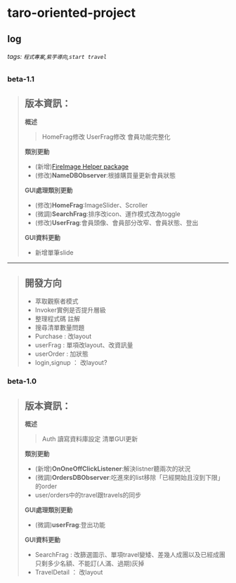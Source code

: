 # taro-oriented-project
## log
###### tags: `程式專案`,`紫芋導向`,`start travel`
### beta-1.1
> 版本資訊：
> -
> 
> **概述**
> > HomeFrag修改
> > UserFrag修改
> > 會員功能完整化
> 
> **類別更動**
> - (新增)[FireImage Helper package](https://hackmd.io/@3kyPThCWTuy3rfeeIvxfQQ/HybKMB1qU)
> - (修改)**NameDBObserver**:根據購買量更新會員狀態
> 
> **GUI處理類別更動**
> - (修改)**HomeFrag**:ImageSlider、Scroller
> - (微調)**SearchFrag**:排序改icon、運作模式改為toggle
> - (修改)**UserFrag**:會員頭像、會員部分改窄、會員狀態、登出
> 
> **GUI資料更動**
> - 新增單筆slide

--- 
> 開發方向
> - 
> - 萃取觀察者模式
> - Invoker實例是否提升層級
> - 整理程式碼 註解
> - 搜尋清單數量問題
> - Purchase : 改layout
> - userFrag : 單項改layout、改資訊量
> - userOrder : 加狀態
> - login,signup ： 改layout?

### beta-1.0
> 版本資訊：
> -
> 
> **概述**
> > Auth 讀寫資料庫設定
> > 清單GUI更新
> 
> **類別更動**
> - (新增)**OnOneOffClickListener**:解決listner聽兩次的狀況
> - (微調)**OrdersDBObserver**:吃進來的list移除「已經開始且沒到下限」的order
> - user/orders中的travel跟travels的同步
> 
> **GUI處理類別更動**
> - (微調)**userFrag**:登出功能
> 
> **GUI資料更動**
> - SearchFrag : 改篩選圖示、單項travel變矮、差幾人成團以及已經成團只剩多少名額、不能訂(人滿、過期)灰掉
> - TravelDetail ： 改layout